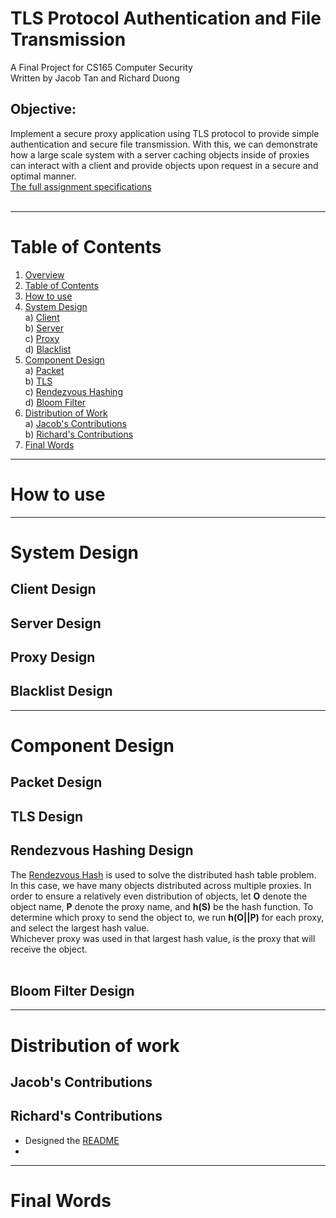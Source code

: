 <a name="overview"/>


TLS Protocol Authentication and File Transmission
=================================================
A Final Project for CS165 Computer Security<br>
Written by Jacob Tan and Richard Duong<br>

## Objective:
Implement a secure proxy application using TLS protocol to provide simple authentication and secure file transmission. With this, we can demonstrate how a large scale system with a server caching objects inside of proxies can interact with a client and provide objects upon request in a secure and optimal manner.<br>
[The full assignment specifications](docs/finalproject.pdf)<br><br>

___
<a name="table-of-contents"/>


Table of Contents
=================
1. [Overview](#overview)<br>
2. [Table of Contents](#table-of-contents)<br>
3. [How to use](#how-to-use)<br>
5. [System Design](#system-design)<br>
        a) [Client](#client-design)<br>
        b) [Server](#server-design)<br>
        c) [Proxy](#proxy-design)<br>
        d) [Blacklist](#blacklist-design)<br>
6. [Component Design](#component-design)<br>
        a) [Packet](#packet-design)<br>
        b) [TLS](#tls-design)<br>
        c) [Rendezvous Hashing](#rendezvous-hashing-design)<br>
        d) [Bloom Filter](#bloom-filter-design)<br>
5. [Distribution of Work](#distribution-of-work)<br>
        a) [Jacob's Contributions](#jacob-contribution)<br>
        b) [Richard's Contributions](#richard-contribution)<br>
6. [Final Words](#final-words)<br>

___
<a name="how-to-use"/>

How to use
==========




___
<a name="system-design"/>

System Design
=============



<a name="client-design"/>

## Client Design





<a name="server-design"/>

## Server Design





<a name="proxy-design"/>

## Proxy Design





<a name="blacklist-design"/>

## Blacklist Design


___
<a name="component-design"/>

Component Design
================




<a name="packet-design"/>

## Packet Design




<a name="tls-design"/>

## TLS Design




<a name="rendezvous-hashing-design"/>

## Rendezvous Hashing Design
The [Rendezvous Hash](https://en.wikipedia.org/wiki/Rendezvous_hashing) is used to solve the distributed hash table problem. In this case, we have many objects distributed across multiple proxies. In order to ensure a relatively even distribution of objects, let **O** denote the object name, **P** denote the proxy name, and **h(S)** be the hash function. To determine which proxy to send the object to, we run **h(O||P)** for each proxy, and select the largest hash value.<br> Whichever proxy was used in that largest hash value, is the proxy that will receive the object.<br><br>


<a name="bloom-filter"/>

## Bloom Filter Design


___
<a name="distribution-of-work"/>

Distribution of work
====================




<a name="jacob-contribution"/>
  
## Jacob's Contributions


<a name="richard-contribution"/>  

## Richard's Contributions

  
+ Designed the [README](README.md)<br>
+ 
  
___ 
<a name="final-words"/>

Final Words
===========



